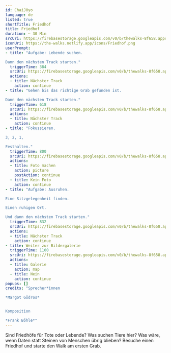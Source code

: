 ```yaml
---
id: ChaiJ0yo
language: de
listed: true
shortTitle: Friedhof
title: Friedhof
duration: ~ 30 Min
srcUri: https://firebasestorage.googleapis.com/v0/b/thewalks-8f658.appspot.com/o/mp3%2Fv0%2Fde_ChaiJ0yo%2Fde_ChaiJ0yo.mp3?alt=media&token=3c463c71-1516-435c-976a-04bcedc4b2b6
iconUri: https://the-walks.netlify.app/icons/Friedhof.png
userPrompt:
- title: "Aufgabe: Lebende suchen.

Dann den nächsten Track starten."
  triggerTime: 384
  srcUri: https://firebasestorage.googleapis.com/v0/b/thewalks-8f658.appspot.com/o/mp3%2Fv0%2Fde_ChaiJ0yo%2Fde_ChaiJ0yo_loop_1.mp3?alt=media&token=7d3b45a7-12e5-4400-8c15-33886e2204a1
  actions:
  - title: Nächster Track
    action: continue
- title: "Gehen bis das richtige Grab gefunden ist. 

Dann den nächsten Track starten."
  triggerTime: 618
  srcUri: https://firebasestorage.googleapis.com/v0/b/thewalks-8f658.appspot.com/o/mp3%2Fv0%2Fde_ChaiJ0yo%2Fde_ChaiJ0yo_loop_2.mp3?alt=media&token=375131c9-94b6-4097-b026-003be5056fbc
  actions:
  - title: Nächster Track
    action: continue
- title: "Fokussieren.

3, 2, 1,

Festhalten."
  triggerTime: 800
  srcUri: https://firebasestorage.googleapis.com/v0/b/thewalks-8f658.appspot.com/o/mp3%2Fv0%2Fen_ChaiJ0yo%2Fen_ChaiJ0yo_loop_3.mp3?alt=media&token=94279463-9d0c-4ef4-96cd-e4ca88d70bc5
  actions:
  - title: Foto machen
    action: picture
    postAction: continue
  - title: Kein Foto
    action: continue
- title: "Aufgabe: Ausruhen.

Eine Sitzgelegenheit finden.

Einen ruhigen Ort.

Und dann den nächsten Track starten."
  triggerTime: 832
  srcUri: https://firebasestorage.googleapis.com/v0/b/thewalks-8f658.appspot.com/o/mp3%2Fv0%2Fde_ChaiJ0yo%2Fde_ChaiJ0yo_loop_4.mp3?alt=media&token=ffd6fa93-15dd-4036-bbf7-b173a7c67e9e
  actions: 
  - title: Nächster Track
    action: continue
- title: Weiter zur Bildergalerie
  triggerTime: 1100
  srcUri: https://firebasestorage.googleapis.com/v0/b/thewalks-8f658.appspot.com/o/static%2Fmedias%2Fmulti_Zeubeel8_loop.mp3?alt=media&token=88349085-3303-48b9-bdc6-fd7b09519a26
  actions:
  - title: Galerie
    action: map
  - title: Nein
    action: continue
popups: []
credits: "Sprecher*innen

*Margot Gödros*


Komposition

*Frank Böhle*"
---
```

Sind Friedhöfe für Tote oder Lebende? Was suchen Tiere hier? Was wäre, wenn Daten statt Steinen von Menschen übrig blieben? Besuche einen Friedhof und starte den Walk am ersten Grab.
